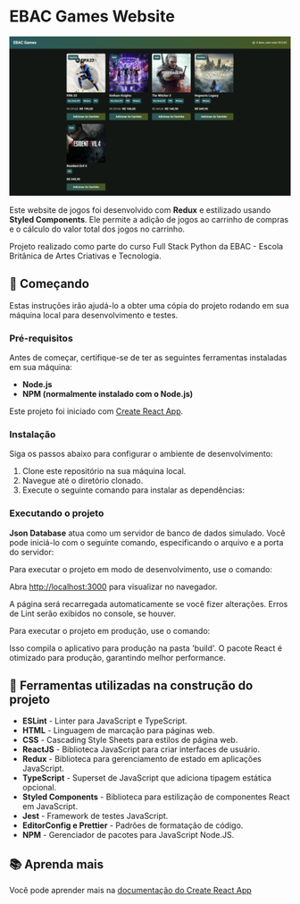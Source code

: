 # EBAC Games Website

![Imagem de jogos](public/games.png)

Este website de jogos foi desenvolvido com **Redux** e estilizado usando **Styled Components**. Ele permite a adição de jogos ao carrinho de compras e o cálculo do valor total dos jogos no carrinho.

Projeto realizado como parte do curso Full Stack Python da EBAC - Escola Britânica de Artes Criativas e Tecnologia.

## 🌟 Começando

Estas instruções irão ajudá-lo a obter uma cópia do projeto rodando em sua máquina local para desenvolvimento e testes.

### Pré-requisitos

Antes de começar, certifique-se de ter as seguintes ferramentas instaladas em sua máquina:

- **Node.js**
- **NPM (normalmente instalado com o Node.js)**

Este projeto foi iniciado com [Create React App](https://github.com/facebook/create-react-app).

### Instalação

Siga os passos abaixo para configurar o ambiente de desenvolvimento:

1. Clone este repositório na sua máquina local.
2. Navegue até o diretório clonado.
3. Execute o seguinte comando para instalar as dependências:

### Executando o projeto

**Json Database** atua como um servidor de banco de dados simulado.
Você pode iniciá-lo com o seguinte comando, especificando o arquivo e a porta do servidor:


Para executar o projeto em modo de desenvolvimento, use o comando:


Abra [http://localhost:3000](http://localhost:3000) para visualizar no navegador.

A página será recarregada automaticamente se você fizer alterações.
Erros de Lint serão exibidos no console, se houver.

Para executar o projeto em produção, use o comando:


Isso compila o aplicativo para produção na pasta 'build'.
O pacote React é otimizado para produção, garantindo melhor performance.

## 🔧 Ferramentas utilizadas na construção do projeto

- **ESLint** - Linter para JavaScript e TypeScript.
- **HTML** - Linguagem de marcação para páginas web.
- **CSS** - Cascading Style Sheets para estilos de página web.
- **ReactJS** - Biblioteca JavaScript para criar interfaces de usuário.
- **Redux** - Biblioteca para gerenciamento de estado em aplicações JavaScript.
- **TypeScript** - Superset de JavaScript que adiciona tipagem estática opcional.
- **Styled Components** - Biblioteca para estilização de componentes React em JavaScript.
- **Jest** - Framework de testes JavaScript.
- **EditorConfig e Prettier** - Padrões de formatação de código.
- **NPM** - Gerenciador de pacotes para JavaScript Node.JS.

## 📚 Aprenda mais

Você pode aprender mais na [documentação do Create React App](https://facebook.github.io/create-react-app/docs/getting-started)
